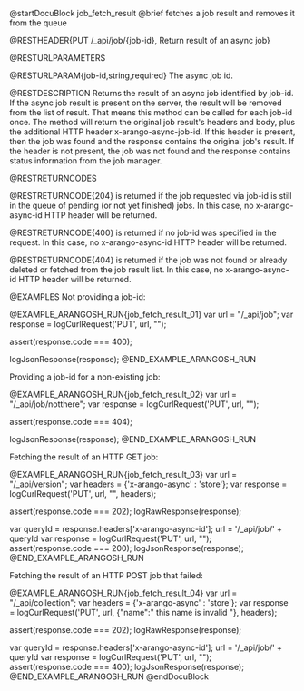 
@startDocuBlock job_fetch_result
@brief fetches a job result and removes it from the queue

@RESTHEADER{PUT /_api/job/{job-id}, Return result of an async job}

@RESTURLPARAMETERS

@RESTURLPARAM{job-id,string,required}
The async job id.

@RESTDESCRIPTION
Returns the result of an async job identified by job-id. If the async job
result is present on the server, the result will be removed from the list of
result. That means this method can be called for each job-id once.
The method will return the original job result's headers and body, plus the
additional HTTP header x-arango-async-job-id. If this header is present,
then
the job was found and the response contains the original job's result. If
the header is not present, the job was not found and the response contains
status information from the job manager.

@RESTRETURNCODES

@RESTRETURNCODE{204}
is returned if the job requested via job-id is still in the queue of pending
(or not yet finished) jobs. In this case, no x-arango-async-id HTTP header
will be returned.

@RESTRETURNCODE{400}
is returned if no job-id was specified in the request. In this case,
no x-arango-async-id HTTP header will be returned.

@RESTRETURNCODE{404}
is returned if the job was not found or already deleted or fetched from
the job result list. In this case, no x-arango-async-id HTTP header will
be returned.

@EXAMPLES
Not providing a job-id:

@EXAMPLE_ARANGOSH_RUN{job_fetch_result_01}
  var url = "/_api/job";
  var response = logCurlRequest('PUT', url, "");

  assert(response.code === 400);

  logJsonResponse(response);
@END_EXAMPLE_ARANGOSH_RUN

Providing a job-id for a non-existing job:

@EXAMPLE_ARANGOSH_RUN{job_fetch_result_02}
  var url = "/_api/job/notthere";
  var response = logCurlRequest('PUT', url, "");

  assert(response.code === 404);

  logJsonResponse(response);
@END_EXAMPLE_ARANGOSH_RUN

Fetching the result of an HTTP GET job:

@EXAMPLE_ARANGOSH_RUN{job_fetch_result_03}
  var url = "/_api/version";
  var headers = {'x-arango-async' : 'store'};
  var response = logCurlRequest('PUT', url, "", headers);

  assert(response.code === 202);
  logRawResponse(response);

  var queryId = response.headers['x-arango-async-id'];
  url = '/_api/job/' + queryId
  var response = logCurlRequest('PUT', url, "");
  assert(response.code === 200);
  logJsonResponse(response);
@END_EXAMPLE_ARANGOSH_RUN

Fetching the result of an HTTP POST job that failed:

@EXAMPLE_ARANGOSH_RUN{job_fetch_result_04}
  var url = "/_api/collection";
  var headers = {'x-arango-async' : 'store'};
  var response = logCurlRequest('PUT', url, {"name":" this name is invalid "}, headers);

  assert(response.code === 202);
  logRawResponse(response);

  var queryId = response.headers['x-arango-async-id'];
  url = '/_api/job/' + queryId
  var response = logCurlRequest('PUT', url, "");
  assert(response.code === 400);
  logJsonResponse(response);
@END_EXAMPLE_ARANGOSH_RUN
@endDocuBlock

